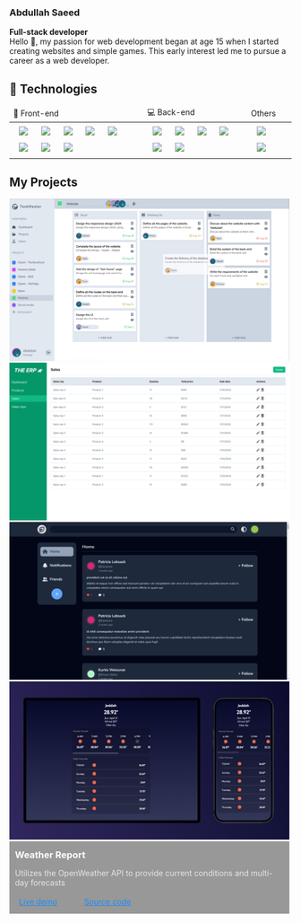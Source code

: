 <!-- <div style="width: 100%; text-align: center;">
  <span style="font-weight: 700; font-size: 2rem">Abdullah Saeed</span>
  <p style="font-size: 1.2rem; padding: 0;">Full-Stack developer</p>
  <p style="font-size: 1.12rem">Hello 👋, my passion for web development began at age 15 when I started creating websites and simple games. This early interest led me to pursue a career as a web developer.</p> -->
### Abdullah Saeed
<b>Full-stack developer</b></br>
Hello 👋, my passion for web development began at age 15 when I started creating websites and simple games. This early interest led me to pursue a career as a web developer.
## 🔨 Technologies
<table>
  <thead>
      <td>🎨 Front-end</td>
      <td>💻 Back-end</td>
      <td>Others</td>
  </thead>
  <tbody>
    <tr>
      <td>
        <img width="70px" style="padding: 5px 10px;" src="https://cdn.jsdelivr.net/gh/devicons/devicon@latest/icons/html5/html5-original.svg" />
        <img width="70px" style="padding: 5px 10px;" src="https://cdn.jsdelivr.net/gh/devicons/devicon@latest/icons/css3/css3-original.svg" />
        <img width="70px" style="padding: 5px 10px;" src="https://cdn.jsdelivr.net/gh/devicons/devicon@latest/icons/javascript/javascript-original.svg" />
        <img width="70px" style="padding: 5px 10px;" src="https://cdn.jsdelivr.net/gh/devicons/devicon@latest/icons/react/react-original.svg" />
        <img width="70px" style="padding: 5px 10px;" src="https://cdn.jsdelivr.net/gh/devicons/devicon@latest/icons/typescript/typescript-original.svg" />
        <img width="70px" style="padding: 5px 10px;" src="https://cdn.jsdelivr.net/gh/devicons/devicon@latest/icons/nextjs/nextjs-original.svg" />
        <img width="70px" style="padding: 5px 10px;" src="https://cdn.jsdelivr.net/gh/devicons/devicon@latest/icons/tailwindcss/tailwindcss-original.svg" />
        <img width="70px" style="padding: 5px 10px;" src="https://cdn.jsdelivr.net/gh/devicons/devicon@latest/icons/redux/redux-original.svg" />
      </td>
      <td>
        <img width="70px" style="padding: 5px 10px;" src="https://cdn.jsdelivr.net/gh/devicons/devicon@latest/icons/nodejs/nodejs-original-wordmark.svg" />
        <img width="70px" style="padding: 5px 10px;" src="https://cdn.jsdelivr.net/gh/devicons/devicon@latest/icons/typescript/typescript-original.svg" />
        <img width="70px" style="padding: 5px 10px;" src="https://cdn.jsdelivr.net/gh/devicons/devicon@latest/icons/express/express-original.svg" />
        <img width="70px" style="padding: 5px 10px;" src="https://cdn.jsdelivr.net/gh/devicons/devicon@latest/icons/prisma/prisma-original.svg" />
        <img width="70px" style="padding: 5px 10px;" src="https://cdn.jsdelivr.net/gh/devicons/devicon@latest/icons/postgresql/postgresql-original.svg" />
        <img width="70px" style="padding: 5px 10px;" src="https://cdn.jsdelivr.net/gh/devicons/devicon@latest/icons/mongodb/mongodb-original-wordmark.svg" />
      </td>
      <td>
        <img width="70px" style="padding: 5px 10px;" src="https://cdn.jsdelivr.net/gh/devicons/devicon@latest/icons/git/git-original.svg" />
        <img width="70px" style="padding: 5px 10px;" src="https://cdn.jsdelivr.net/gh/devicons/devicon@latest/icons/ubuntu/ubuntu-original.svg" />
      </td>
    </tr>
  </tbody>
</table>

## My Projects

<div style="display: flex; flex-wrap: wrap; justify-content: space-between; align-items: center;">
  <div style="position: relative; max-width: 500px">
    <img width="100%" src="/images/task_management.jpg"/>
    <div style="position: absolute; background-color: rgb(256,256,256, 0.6); bottom: 7; width: 100%; padding: 0 10px 10px 10px; box-sizing: border-box;">
      <h3 style="color: black; margin: 14px 0;">Task management (TaskMaster)</h3>
      <p style="color: #1a1a1a;">Allowing assign tasks to employees, and assign them to projects, to enhanced more privacy to the projects.</p>
      <nav style="display:flex; gap: 3rem; padding: 3px 7px;">
      <a style="color: #1a8cff; text-decoration: underline;" href="https://task-management-client-tan.vercel.app/login">Live demo</a>
      <a style="color: #1a8cff; text-decoration: underline;" href="https://github.com/Abdullah-Saeed-BB/task-management">Source code</a>
      </nav>
    </div>
  </div>

  <div style="position: relative; max-width: 500px">
    <img width="100%" src="/images/erp_system.png"/>
    <div style="position: absolute; background-color: rgb(256,256,256, 0.6); bottom: 7; width: 100%; padding: 0 10px 10px 10px; box-sizing: border-box;">
      <h3 style="color: black; margin: 14px 0;">ERP system (THE ERP)</h3>
      <p style="color: #1a1a1a;">Managing products, sales reps, and sales, utilized a modular design, which make use this system easy.</p>
      <nav style="display:flex; gap: 3rem; padding: 3px 7px;">
      <a style="color: #1a8cff; text-decoration: underline;" href="https://the-erp-system-nextjs.vercel.app/">Live demo</a>
      <a style="color: #1a8cff; text-decoration: underline;" href="https://github.com/Abdullah-Saeed-BB/the-erp-system">Source code</a>
      </nav>
    </div>
  </div>

  <div style="position: relative; max-width: 500px">
    <img width="100%" src="/images/social_media.png"/>
    <div style="position: absolute; background-color: rgb(0,0,0, 0.4); bottom: 7; width: 100%; padding: 0 10px 10px 10px; box-sizing: border-box;">
      <h3 style="color: white; margin: 14px 0;">Social Media Application (Betweet)</h3>
      <p style="color: #e6e6e6;">Featuring user authentication, dark mode, and search bar for searching posts. Used JSONplaceholder API.</p>
      <nav style="display:flex; gap: 3rem; padding: 3px 7px;">
      <a style="color: #1a8cff; text-decoration: underline;" href="https://abdullah-saeed-bb.github.io/Betweet-social-media/#/login">Live demo</a>
      <a style="color: #1a8cff; text-decoration: underline;" href="https://github.com/Abdullah-Saeed-BB/Betweet-social-media/tree/code_preview">Source code</a>
      </nav>
    </div>
  </div>

  <div style="position: relative; max-width: 500px">
    <img width="100%" src="/images/weather_report.png"/>
    <div style="position: absolute; background-color: rgb(0,0,0, 0.4); bottom: 7; width: 100%; padding: 0 10px 10px 10px; box-sizing: border-box;">
      <h3 style="color: white; margin: 14px 0;">Weather Report</h3>
      <p style="color: #e6e6e6;">Utilizes the OpenWeather API to provide current conditions and multi-day forecasts</p>
      <nav style="display:flex; gap: 3rem; padding: 3px 7px;">
      <a style="color: #1a8cff; text-decoration: underline;" href="https://abdullah-saeed-bb.github.io/Betweet-social-media/#/login">Live demo</a>
      <a style="color: #1a8cff; text-decoration: underline;" href="https://github.com/Abdullah-Saeed-BB/Betweet-social-media/tree/code_preview">Source code</a>
      </nav>
    </div>
  </div>
</div>
